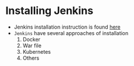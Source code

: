 # Installing Jenkins

- Jenkins installation instruction is found [here](https://www.jenkins.io/doc/book/installing/)
- `Jenkins` have several approaches of installation
    1. Docker
    2. War file
    3. Kubernetes
    4. Others


#